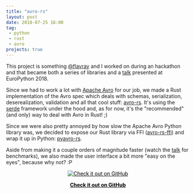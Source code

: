 ```yaml
---
title: "avro-rs"
layout: post
date: 2018-07-25 16:00
tag:
 - python
 - rust
 - avro
projects: true
---
```


This project is something [@flavray](https://github.com/flavray) and I worked on during an hackathon and that became both a series of libraries and a [talk](https://poros.github.io/how-to-write-rust-instead-of-c-and-get-away-with-it/) presented at EuroPython 2018.

Since we had to work a lot with [Apache Avro](https://avro.apache.org/) for our job, we made a Rust implementation of the Avro spec which deals with schemas, serialization, deserealization, validation and all that cool stuff: [avro-rs](https://github.com/flavray/avro-rs). It's using the [serde](https://serde.rs/) framework under the hood and, as for now, it's the "recommended" (and only) way to deal with Avro in Rust! ;)

Since we were also pretty annoyed by how slow the Apache Avro Python library was, we decided to expose our Rust library via FFI ([avro-rs-ffi](https://github.com/flavray/avro-rs-ffi)) and wrap it up in Python: [pyavro-rs](https://github.com/flavray/pyavro-rs).

Aside from making it a couple orders of magnitude faster (watch the [talk](https://poros.github.io/how-to-write-rust-instead-of-c-and-get-away-with-it/) for benchmarks), we also made the user interface a bit more "easy on the eyes", because why not? :P

<div align="center">
<a style="color:black" href="https://github.com/flavray/avro-rs">
<img src="/assets/images/github_logo.png" alt="Check it out on GitHub">
<p><strong>Check it out on GitHub</strong></p>
</a>
</div>
